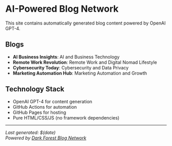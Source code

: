 # AI-Powered Blog Network

This site contains automatically generated blog content powered by OpenAI GPT-4.

## Blogs

- **AI Business Insights**: AI and Business Technology
- **Remote Work Revolution**: Remote Work and Digital Nomad Lifestyle  
- **Cybersecurity Today**: Cybersecurity and Data Privacy
- **Marketing Automation Hub**: Marketing Automation and Growth

## Technology Stack

- OpenAI GPT-4 for content generation
- GitHub Actions for automation
- GitHub Pages for hosting
- Pure HTML/CSS/JS (no framework dependencies)

---

*Last generated: $(date)*  
*Powered by [Dark Forest Blog Network](https://github.com/yoans/darkforest)*
